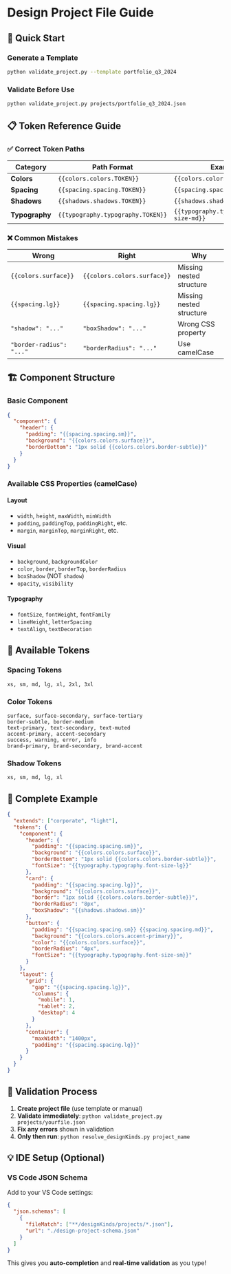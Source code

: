 # Design Project File Guide

## 🎯 Quick Start

### Generate a Template
```bash
python validate_project.py --template portfolio_q3_2024
```

### Validate Before Use
```bash
python validate_project.py projects/portfolio_q3_2024.json
```

## 📋 Token Reference Guide

### ✅ Correct Token Paths

| **Category** | **Path Format** | **Example** |
|--------------|-----------------|-------------|
| **Colors** | `{{colors.colors.TOKEN}}` | `{{colors.colors.surface}}` |
| **Spacing** | `{{spacing.spacing.TOKEN}}` | `{{spacing.spacing.lg}}` |
| **Shadows** | `{{shadows.shadows.TOKEN}}` | `{{shadows.shadows.sm}}` |
| **Typography** | `{{typography.typography.TOKEN}}` | `{{typography.typography.font-size-md}}` |

### ❌ Common Mistakes

| **Wrong** | **Right** | **Why** |
|-----------|-----------|---------|
| `{{colors.surface}}` | `{{colors.colors.surface}}` | Missing nested structure |
| `{{spacing.lg}}` | `{{spacing.spacing.lg}}` | Missing nested structure |
| `"shadow": "..."` | `"boxShadow": "..."` | Wrong CSS property |
| `"border-radius": "..."` | `"borderRadius": "..."` | Use camelCase |

## 🏗️ Component Structure

### Basic Component
```json
{
  "component": {
    "header": {
      "padding": "{{spacing.spacing.sm}}",
      "background": "{{colors.colors.surface}}",
      "borderBottom": "1px solid {{colors.colors.border-subtle}}"
    }
  }
}
```

### Available CSS Properties (camelCase)

#### Layout
- `width`, `height`, `maxWidth`, `minWidth`
- `padding`, `paddingTop`, `paddingRight`, etc.
- `margin`, `marginTop`, `marginRight`, etc.

#### Visual
- `background`, `backgroundColor`
- `color`, `border`, `borderTop`, `borderRadius`
- `boxShadow` (NOT `shadow`)
- `opacity`, `visibility`

#### Typography
- `fontSize`, `fontWeight`, `fontFamily`
- `lineHeight`, `letterSpacing`
- `textAlign`, `textDecoration`

## 📏 Available Tokens

### Spacing Tokens
```
xs, sm, md, lg, xl, 2xl, 3xl
```

### Color Tokens
```
surface, surface-secondary, surface-tertiary
border-subtle, border-medium
text-primary, text-secondary, text-muted
accent-primary, accent-secondary
success, warning, error, info
brand-primary, brand-secondary, brand-accent
```

### Shadow Tokens
```
xs, sm, md, lg, xl
```

## 🎨 Complete Example

```json
{
  "extends": ["corporate", "light"],
  "tokens": {
    "component": {
      "header": {
        "padding": "{{spacing.spacing.sm}}",
        "background": "{{colors.colors.surface}}",
        "borderBottom": "1px solid {{colors.colors.border-subtle}}",
        "fontSize": "{{typography.typography.font-size-lg}}"
      },
      "card": {
        "padding": "{{spacing.spacing.lg}}",
        "background": "{{colors.colors.surface}}",
        "border": "1px solid {{colors.colors.border-subtle}}",
        "borderRadius": "8px",
        "boxShadow": "{{shadows.shadows.sm}}"
      },
      "button": {
        "padding": "{{spacing.spacing.sm}} {{spacing.spacing.md}}",
        "background": "{{colors.colors.accent-primary}}",
        "color": "{{colors.colors.surface}}",
        "borderRadius": "4px",
        "fontSize": "{{typography.typography.font-size-sm}}"
      }
    },
    "layout": {
      "grid": {
        "gap": "{{spacing.spacing.lg}}",
        "columns": {
          "mobile": 1,
          "tablet": 2,
          "desktop": 4
        }
      },
      "container": {
        "maxWidth": "1400px",
        "padding": "{{spacing.spacing.lg}}"
      }
    }
  }
}
```

## 🚨 Validation Process

1. **Create project file** (use template or manual)
2. **Validate immediately**: `python validate_project.py projects/yourfile.json`
3. **Fix any errors** shown in validation
4. **Only then run**: `python resolve_designKinds.py project_name`

## 💡 IDE Setup (Optional)

### VS Code JSON Schema
Add to your VS Code settings:
```json
{
  "json.schemas": [
    {
      "fileMatch": ["**/designKinds/projects/*.json"],
      "url": "./design-project-schema.json"
    }
  ]
}
```

This gives you **auto-completion** and **real-time validation** as you type!